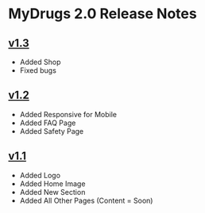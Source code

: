 # MyDrugs 2.0 Release Notes

## [v1.3](https://github.com/Shonned/MyDrugs2.0)

* Added Shop
* Fixed bugs

## [v1.2](https://github.com/Shonned/MyDrugs2.0)

* Added Responsive for Mobile
* Added FAQ Page
* Added Safety Page

## [v1.1](https://github.com/Shonned/MyDrugs2.0)

* Added Logo
* Added Home Image
* Added New Section
* Added All Other Pages (Content = Soon)
